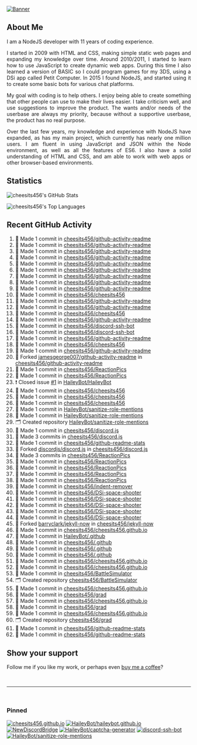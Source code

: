 [![Banner][banner-img]][banner-link]

## About Me

<p align="justify">I am a NodeJS developer with 11 years of coding experience.</p>

<p align="justify">I started in 2009 with HTML and CSS, making simple static web pages and expanding my knowledge over time. Around 2010/2011, I started to learn how to use JavaScript to create dynamic web apps. During this time I also learned a version of BASIC so I could program games for my 3DS, using a DSi app called Petit Computer. In 2015 I found NodeJS, and started using it to create some basic bots for various chat platforms.</p>

<p align="justify">My goal with coding is to help others. I enjoy being able to create something that other people can use to make their lives easier. I take criticism well, and use suggestions to improve the product. The wants and/or needs of the userbase are always my priority, because without a supportive userbase, the product has no real purpose.</p>

<p align="justify">Over the last few years, my knowledge and experience with NodeJS have expanded, as has my main project, which currently has nearly one million users. I am fluent in using JavaScript and JSON within the Node environment, as well as all the features of ES6. I also have a solid understanding of HTML and CSS, and am able to work with web apps or other browser-based environments.</p>

## Statistics

![cheesits456's GitHub Stats][github-stats-img]

![cheesits456's Top Languages][github-langs-img]

## Recent GitHub Activity

<!--START_SECTION:activity-->
1. 📝 Made 1 commit in [cheesits456/github-activity-readme](https://github.com//cheesits456/github-activity-readme)
2. 📝 Made 1 commit in [cheesits456/github-activity-readme](https://github.com//cheesits456/github-activity-readme)
3. 📝 Made 1 commit in [cheesits456/github-activity-readme](https://github.com//cheesits456/github-activity-readme)
4. 📝 Made 1 commit in [cheesits456/github-activity-readme](https://github.com//cheesits456/github-activity-readme)
5. 📝 Made 1 commit in [cheesits456/github-activity-readme](https://github.com//cheesits456/github-activity-readme)
6. 📝 Made 1 commit in [cheesits456/github-activity-readme](https://github.com//cheesits456/github-activity-readme)
7. 📝 Made 1 commit in [cheesits456/github-activity-readme](https://github.com//cheesits456/github-activity-readme)
8. 📝 Made 1 commit in [cheesits456/github-activity-readme](https://github.com//cheesits456/github-activity-readme)
9. 📝 Made 1 commit in [cheesits456/github-activity-readme](https://github.com//cheesits456/github-activity-readme)
10. 📝 Made 1 commit in [cheesits456/cheesits456](https://github.com//cheesits456/cheesits456)
11. 📝 Made 1 commit in [cheesits456/github-activity-readme](https://github.com//cheesits456/github-activity-readme)
12. 📝 Made 1 commit in [cheesits456/github-activity-readme](https://github.com//cheesits456/github-activity-readme)
13. 📝 Made 1 commit in [cheesits456/cheesits456](https://github.com//cheesits456/cheesits456)
14. 📝 Made 1 commit in [cheesits456/github-activity-readme](https://github.com//cheesits456/github-activity-readme)
15. 📝 Made 1 commit in [cheesits456/discord-ssh-bot](https://github.com//cheesits456/discord-ssh-bot)
16. 📝 Made 1 commit in [cheesits456/discord-ssh-bot](https://github.com//cheesits456/discord-ssh-bot)
17. 📝 Made 1 commit in [cheesits456/github-activity-readme](https://github.com//cheesits456/github-activity-readme)
18. 📝 Made 1 commit in [cheesits456/cheesits456](https://github.com//cheesits456/cheesits456)
19. 📝 Made 1 commit in [cheesits456/github-activity-readme](https://github.com//cheesits456/github-activity-readme)
20.  Forked [jamesgeorge007/github-activity-readme](https://github.com//jamesgeorge007/github-activity-readme) in [cheesits456/github-activity-readme](https://github.com//cheesits456/github-activity-readme)
21. 📝 Made 1 commit in [cheesits456/ReactionPics](https://github.com//cheesits456/ReactionPics)
22. 📝 Made 1 commit in [cheesits456/ReactionPics](https://github.com//cheesits456/ReactionPics)
23. ❗️ Closed issue [#1](https://github.com//HaileyBot/HaileyBot/issues/1) in [HaileyBot/HaileyBot](https://github.com//HaileyBot/HaileyBot)
24. 📝 Made 1 commit in [cheesits456/cheesits456](https://github.com//cheesits456/cheesits456)
25. 📝 Made 1 commit in [cheesits456/cheesits456](https://github.com//cheesits456/cheesits456)
26. 📝 Made 1 commit in [cheesits456/cheesits456](https://github.com//cheesits456/cheesits456)
27. 📝 Made 1 commit in [HaileyBot/sanitize-role-mentions](https://github.com//HaileyBot/sanitize-role-mentions)
28. 📝 Made 1 commit in [HaileyBot/sanitize-role-mentions](https://github.com//HaileyBot/sanitize-role-mentions)
29. 🗂 Created repository [HaileyBot/sanitize-role-mentions](https://github.com//HaileyBot/sanitize-role-mentions)
30. 📝 Made 1 commit in [cheesits456/discord.js](https://github.com//cheesits456/discord.js)
31. 📝 Made 3 commits in [cheesits456/discord.js](https://github.com//cheesits456/discord.js)
32. 📝 Made 1 commit in [cheesits456/github-readme-stats](https://github.com//cheesits456/github-readme-stats)
33.  Forked [discordjs/discord.js](https://github.com//discordjs/discord.js) in [cheesits456/discord.js](https://github.com//cheesits456/discord.js)
34. 📝 Made 3 commits in [cheesits456/ReactionPics](https://github.com//cheesits456/ReactionPics)
35. 📝 Made 1 commit in [cheesits456/ReactionPics](https://github.com//cheesits456/ReactionPics)
36. 📝 Made 1 commit in [cheesits456/ReactionPics](https://github.com//cheesits456/ReactionPics)
37. 📝 Made 1 commit in [cheesits456/ReactionPics](https://github.com//cheesits456/ReactionPics)
38. 📝 Made 1 commit in [cheesits456/ReactionPics](https://github.com//cheesits456/ReactionPics)
39. 📝 Made 1 commit in [cheesits456/indent-remover](https://github.com//cheesits456/indent-remover)
40. 📝 Made 1 commit in [cheesits456/DSi-space-shooter](https://github.com//cheesits456/DSi-space-shooter)
41. 📝 Made 1 commit in [cheesits456/DSi-space-shooter](https://github.com//cheesits456/DSi-space-shooter)
42. 📝 Made 1 commit in [cheesits456/DSi-space-shooter](https://github.com//cheesits456/DSi-space-shooter)
43. 📝 Made 1 commit in [cheesits456/DSi-space-shooter](https://github.com//cheesits456/DSi-space-shooter)
44. 📝 Made 1 commit in [cheesits456/DSi-space-shooter](https://github.com//cheesits456/DSi-space-shooter)
45.  Forked [barryclark/jekyll-now](https://github.com//barryclark/jekyll-now) in [cheesits456/jekyll-now](https://github.com//cheesits456/jekyll-now)
46. 📝 Made 1 commit in [cheesits456/cheesits456.github.io](https://github.com//cheesits456/cheesits456.github.io)
47. 📝 Made 1 commit in [HaileyBot/.github](https://github.com//HaileyBot/.github)
48. 📝 Made 1 commit in [cheesits456/.github](https://github.com//cheesits456/.github)
49. 📝 Made 1 commit in [cheesits456/.github](https://github.com//cheesits456/.github)
50. 📝 Made 1 commit in [cheesits456/.github](https://github.com//cheesits456/.github)
51. 📝 Made 1 commit in [cheesits456/cheesits456.github.io](https://github.com//cheesits456/cheesits456.github.io)
52. 📝 Made 1 commit in [cheesits456/cheesits456.github.io](https://github.com//cheesits456/cheesits456.github.io)
53. 📝 Made 1 commit in [cheesits456/BattleSimulator](https://github.com//cheesits456/BattleSimulator)
54. 🗂 Created repository [cheesits456/BattleSimulator](https://github.com//cheesits456/BattleSimulator)
55. 📝 Made 1 commit in [cheesits456/cheesits456.github.io](https://github.com//cheesits456/cheesits456.github.io)
56. 📝 Made 1 commit in [cheesits456/grad](https://github.com//cheesits456/grad)
57. 📝 Made 1 commit in [cheesits456/cheesits456.github.io](https://github.com//cheesits456/cheesits456.github.io)
58. 📝 Made 1 commit in [cheesits456/grad](https://github.com//cheesits456/grad)
59. 📝 Made 1 commit in [cheesits456/cheesits456.github.io](https://github.com//cheesits456/cheesits456.github.io)
60. 🗂 Created repository [cheesits456/grad](https://github.com//cheesits456/grad)
61. 📝 Made 1 commit in [cheesits456/github-readme-stats](https://github.com//cheesits456/github-readme-stats)
62. 📝 Made 1 commit in [cheesits456/github-readme-stats](https://github.com//cheesits456/github-readme-stats)
<!--END_SECTION:activity-->

## Show your support

Follow me if you like my work, or perhaps even [buy me a coffee][donate]?

<br><hr><br>

### Pinned

[![cheesits456.github.io][pin1-img]][pin1-link]
[![HaileyBot/haileybot.github.io][pin2-img]][pin2-link]
[![NewDiscordBridge][pin3-img]][pin3-link]
[![HaileyBot/captcha-generator][pin4-img]][pin4-link]
[![discord-ssh-bot][pin5-img]][pin5-link]
[![HaileyBot/sanitize-role-mentions][pin6-img]][pin6-link]



<!-- Link anchors -->
[banner-img]: https://raw.githubusercontent.com/cheesits456/cheesits456/master/personal-banner.gif
[banner-link]: https://social.cheesits456.dev

[donate]: https://donate.haileybot.com

[website-img]: https://img.shields.io/badge/-Website-e722e7?style=for-the-badge
[website-link]: https://cheesits456.dev
[discord-img]: https://img.shields.io/badge/-Discord-e722e7?style=for-the-badge
[discord-link]: https://discord.gg/7QH4YeD
[email-img]: https://img.shields.io/badge/-E--Mail-e722e7?style=for-the-badge
[email-link]: mailto:quin@cheesits456.dev

[github-stats-img]: https://cheesits456-readme-stats.vercel.app/api?username=cheesits456&count_private=true&show_icons=true&include_all_commits=true
[github-langs-img]: https://cheesits456-readme-stats.vercel.app/api/top-langs?username=cheesits456&layout=compact&hide=smarty

[pin1-img]: https://cheesits456-readme-stats.vercel.app/api/pin/?username=cheesits456&repo=cheesits456.github.io
[pin1-link]: https://github.com/cheesits456/cheesits456.github.io
[pin2-img]: https://cheesits456-readme-stats.vercel.app/api/pin/?username=HaileyBot&repo=haileybot.github.io&show_owner=true
[pin2-link]: https://github.com/HaileyBot/haileybot.github.io
[pin3-img]: https://cheesits456-readme-stats.vercel.app/api/pin/?username=cheesits456&repo=NewDiscordBridge
[pin3-link]: https://github.com/cheesits456/NewDiscordBridge
[pin4-img]: https://cheesits456-readme-stats.vercel.app/api/pin/?username=HaileyBot&repo=captcha-generator&show_owner=true
[pin4-link]: https://github.com/HaileyBot/captcha-generator
[pin5-img]: https://cheesits456-readme-stats.vercel.app/api/pin/?username=cheesits456&repo=discord-ssh-bot
[pin5-link]: https://github.com/cheesits456/discord-ssh-bot
[pin6-img]: https://cheesits456-readme-stats.vercel.app/api/pin/?username=HaileyBot&repo=sanitize-role-mentions&show_owner=true
[pin6-link]: https://github.com/HaileyBot/sanitize-role-mentions
